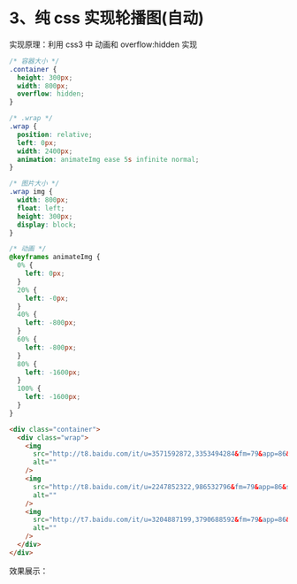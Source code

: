 # 3、纯 css 实现轮播图(自动)

实现原理：利用 css3 中 动画和 overflow:hidden 实现

```css
/* 容器大小 */
.container {
  height: 300px;
  width: 800px;
  overflow: hidden;
}

/* .wrap */
.wrap {
  position: relative;
  left: 0px;
  width: 2400px;
  animation: animateImg ease 5s infinite normal;
}

/* 图片大小 */
.wrap img {
  width: 800px;
  float: left;
  height: 300px;
  display: block;
}

/* 动画 */
@keyframes animateImg {
  0% {
    left: 0px;
  }
  20% {
    left: -0px;
  }
  40% {
    left: -800px;
  }
  60% {
    left: -800px;
  }
  80% {
    left: -1600px;
  }
  100% {
    left: -1600px;
  }
}
```

```html
<div class="container">
  <div class="wrap">
    <img
      src="http://t8.baidu.com/it/u=3571592872,3353494284&fm=79&app=86&size=h300&n=0&g=4n&f=jpeg?sec=1585280100&t=7742945a74ebcce9fa6e646bd9889417"
      alt=""
    />
    <img
      src="http://t8.baidu.com/it/u=2247852322,986532796&fm=79&app=86&size=h300&n=0&g=4n&f=jpeg?sec=1585280100&t=c20ff8a56019a498659ca44cdfdb0006"
      alt=""
    />
    <img
      src="http://t7.baidu.com/it/u=3204887199,3790688592&fm=79&app=86&size=h300&n=0&g=4n&f=jpeg?sec=1585280100&t=a16e6d27e5998430add1983fd553673f"
      alt=""
    />
  </div>
</div>
```

效果展示：

<template>
  <div class="container">
      <div class="wrap">
        <img
          src="http://t8.baidu.com/it/u=3571592872,3353494284&fm=79&app=86&size=h300&n=0&g=4n&f=jpeg?sec=1585280100&t=7742945a74ebcce9fa6e646bd9889417"
          alt=""
        />
        <img
          src="http://t8.baidu.com/it/u=2247852322,986532796&fm=79&app=86&size=h300&n=0&g=4n&f=jpeg?sec=1585280100&t=c20ff8a56019a498659ca44cdfdb0006"
          alt=""
        />
        <img
          src="http://t7.baidu.com/it/u=3204887199,3790688592&fm=79&app=86&size=h300&n=0&g=4n&f=jpeg?sec=1585280100&t=a16e6d27e5998430add1983fd553673f"
          alt=""
        />
      </div>
    </div>
</template>

<style scoped>
  /* 容器大小 */
    .container {
      height: 300px;
      width: 800px;
      overflow: hidden;
    }

    /* .wrap */
    .wrap{
      position: relative;
      left: 0px;
      width: 2400px;
      animation: animateImg ease 5s infinite normal;
    }

    /* 图片大小 */
    .wrap img {
      width: 800px;
      float: left;
      height: 300px;
      display: block;
    }
    
    /* 动画 */
    @keyframes animateImg {
      0% {
        left: 0px;
      }
      20% {
        left: -0px;
      }
      40% {
        left: -800px;
      }   
      60% {
        left: -800px;
      }
      80% {
        left: -1600px;
      }
      100% {
        left: -1600px;
      }
    }
</style>
